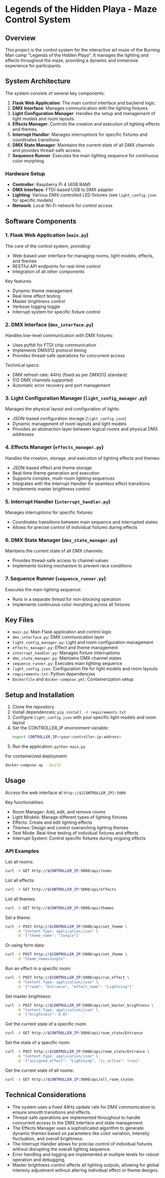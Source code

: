 # Legends of the Hidden Playa - Maze Control System

## Overview

This project is the control system for the interactive art maze of the Burning Man camp "Legends of the Hidden Playa". It manages the lighting and effects throughout the maze, providing a dynamic and immersive experience for participants.

## System Architecture

The system consists of several key components:

1. **Flask Web Application**: The main control interface and backend logic.
2. **DMX Interface**: Manages communication with the lighting fixtures.
3. **Light Configuration Manager**: Handles the setup and management of light models and room layouts.
4. **Effects Manager**: Controls the creation and execution of lighting effects and themes.
5. **Interrupt Handler**: Manages interruptions for specific fixtures and coordinates transitions.
6. **DMX State Manager**: Maintains the current state of all DMX channels and provides thread-safe access.
7. **Sequence Runner**: Executes the main lighting sequence for continuous color morphing.

### Hardware Setup

- **Controller**: Raspberry Pi 4 (4GB RAM)
- **DMX Interface**: FTDI-based USB to DMX adapter
- **Lighting**: Various DMX-controlled LED fixtures (see `light_config.json` for specific models)
- **Network**: Local Wi-Fi network for control access

## Software Components

### 1. Flask Web Application (`main.py`)

The core of the control system, providing:
- Web-based user interface for managing rooms, light models, effects, and themes
- RESTful API endpoints for real-time control
- Integration of all other components

Key features:
- Dynamic theme management
- Real-time effect testing
- Master brightness control
- Verbose logging toggle
- Interrupt system for specific fixture control

### 2. DMX Interface (`dmx_interface.py`)

Handles low-level communication with DMX fixtures:
- Uses pyftdi for FTDI chip communication
- Implements DMX512 protocol timing
- Provides thread-safe operations for concurrent access

Technical specs:
- DMX refresh rate: 44Hz (fixed as per DMX512 standard)
- 512 DMX channels supported
- Automatic error recovery and port management

### 3. Light Configuration Manager (`light_config_manager.py`)

Manages the physical layout and configuration of lights:
- JSON-based configuration storage (`light_config.json`)
- Dynamic management of room layouts and light models
- Provides an abstraction layer between logical rooms and physical DMX addresses

### 4. Effects Manager (`effects_manager.py`)

Handles the creation, storage, and execution of lighting effects and themes:
- JSON-based effect and theme storage
- Real-time theme generation and execution
- Supports complex, multi-room lighting sequences
- Integrates with the Interrupt Handler for seamless effect transitions
- Implements master brightness control

### 5. Interrupt Handler (`interrupt_handler.py`)

Manages interruptions for specific fixtures:
- Coordinates transitions between main sequence and interrupted states
- Allows for precise control of individual fixtures during effects

### 6. DMX State Manager (`dmx_state_manager.py`)

Maintains the current state of all DMX channels:
- Provides thread-safe access to channel values
- Implements locking mechanism to prevent race conditions

### 7. Sequence Runner (`sequence_runner.py`)

Executes the main lighting sequence:
- Runs in a separate thread for non-blocking operation
- Implements continuous color morphing across all fixtures

## Key Files

- `main.py`: Main Flask application and control logic
- `dmx_interface.py`: DMX communication layer
- `light_config_manager.py`: Light and room configuration management
- `effects_manager.py`: Effect and theme management
- `interrupt_handler.py`: Manages fixture interruptions
- `dmx_state_manager.py`: Maintains DMX channel states
- `sequence_runner.py`: Executes main lighting sequence
- `light_config.json`: Configuration file for light models and room layouts
- `requirements.txt`: Python dependencies
- `Dockerfile` and `docker-compose.yml`: Containerization setup

## Setup and Installation

1. Clone the repository
2. Install dependencies: `pip install -r requirements.txt`
3. Configure `light_config.json` with your specific light models and room layout
4. Set the CONTROLLER_IP environment variable:
   ```bash
   export CONTROLLER_IP=<your-controller-ip-address>
   ```
5. Run the application: `python main.py`

For containerized deployment:
```bash
docker-compose up --build
```

## Usage

Access the web interface at `http://${CONTROLLER_IP}:5000`

Key functionalities:
- Room Manager: Add, edit, and remove rooms
- Light Models: Manage different types of lighting fixtures
- Effects: Create and edit lighting effects
- Themes: Design and control overarching lighting themes
- Test Mode: Real-time testing of individual fixtures and effects
- Interrupt System: Control specific fixtures during ongoing effects

### API Examples

List all rooms:
```bash
curl -X GET http://$CONTROLLER_IP:5000/api/rooms
```

List all effects:
```bash
curl -X GET http://$CONTROLLER_IP:5000/api/effects
```

List all themes:
```bash
curl -X GET http://$CONTROLLER_IP:5000/api/themes
```

Set a theme:
```bash
curl -X POST http://$CONTROLLER_IP:5000/api/set_theme \
     -H "Content-Type: application/json" \
     -d '{"theme_name": "Jungle"}'
```
Or using form data:
```bash
curl -X POST http://$CONTROLLER_IP:5000/api/set_theme \
     -d "theme_name=Jungle"
```

Run an effect in a specific room:
```bash
curl -X POST http://$CONTROLLER_IP:5000/api/run_effect \
     -H "Content-Type: application/json" \
     -d '{"room": "Entrance", "effect_name": "Lightning"}'
```

Set master brightness:
```bash
curl -X POST http://$CONTROLLER_IP:5000/api/set_master_brightness \
     -H "Content-Type: application/json" \
     -d '{"brightness": 0.8}'
```

Get the current state of a specific room:
```bash
curl -X GET http://$CONTROLLER_IP:5000/api/room_state/Entrance
```

Set the state of a specific room:
```bash
curl -X POST http://$CONTROLLER_IP:5000/api/room_state/Entrance \
     -H "Content-Type: application/json" \
     -d '{"assigned_effect": "Lightning", "is_active": true}'
```

Get the current state of all rooms:
```bash
curl -X GET http://$CONTROLLER_IP:5000/api/all_room_states
```

## Technical Considerations

- The system uses a fixed 44Hz update rate for DMX communication to ensure smooth transitions and effects.
- Thread-safe operations are implemented throughout to handle concurrent access to the DMX interface and state management.
- The Effects Manager uses a sophisticated algorithm to generate dynamic themes based on parameters like color variation, intensity fluctuation, and overall brightness.
- The Interrupt Handler allows for precise control of individual fixtures without disrupting the overall lighting sequence.
- Error handling and logging are implemented at multiple levels for robust operation and debugging.
- Master brightness control affects all lighting outputs, allowing for global intensity adjustment without altering individual effect or theme designs.
